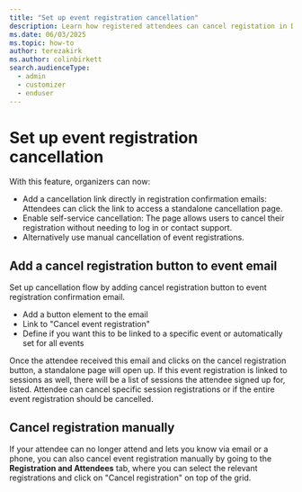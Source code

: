 ```yaml
---
title: "Set up event registration cancellation"
description: Learn how registered attendees can cancel registation in Dynamics 365 Customer Insights - Journeys.
ms.date: 06/03/2025
ms.topic: how-to
author: terezakirk
ms.author: colinbirkett
search.audienceType: 
  - admin
  - customizer
  - enduser
---
```

# Set up event registration cancellation

With this feature, organizers can now:

- Add a cancellation link directly in registration confirmation emails: Attendees can click the link to access a standalone cancellation page.
- Enable self-service cancellation: The page allows users to cancel their registration without needing to log in or contact support.
- Alternatively use manual cancellation of event registrations.

## Add a cancel registration button to event email

Set up cancellation flow by adding cancel registration button to event registration confirmation email.  
- Add a button element to the email
- Link to "Cancel event registration"
- Define if you want this to be linked to a specific event or automatically set for all events

Once the attendee received this email and clicks on the cancel registration button, a standalone page will open up. If this event registration is linked to sessions as well, there will be a list of sessions the attendee signed up for, listed. Attendee can cancel specific session registrations or if the entire event registration should be cancelled. 

## Cancel registration manually 

If your attendee can no longer attend and lets you know via email or a phone, you can also cancel event registration manually by going to the **Registration and Attendees** tab, where you can select the relevant registrations and click on "Cancel registration" on top of the grid.
